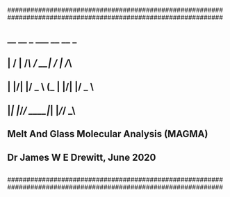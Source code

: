 ########################################################
########################################################
##           __  __   _   ___ __  __   _              ##
##          |  \/  | /_\ / __|  \/  | /_\             ##
##          | |\/| |/ _ \ (_ | |\/| |/ _ \            ##
##          |_|  |_/_/ \_\___|_|  |_/_/ \_\           ##
##                                                    ##
##      Melt And Glass Molecular Analysis (MAGMA)     ##
##                                                    ##
##            Dr James W E Drewitt, June 2020         ##
##                                                    ##
########################################################
########################################################
